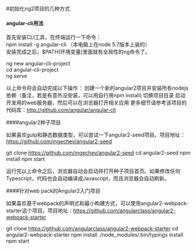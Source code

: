 #初始化ng2项目的几种方式



#### angular-cli用法

首先安装CLI工具，在终端运行一下命令：<br/>
npm install -g angular-cli （本电脑上在node 5.7版本上装的）<br/>
安装完成之后，$PATH(环境变量)里面就有全局性的ng命令了。<br/>

ng new angular-cli-project<br/>
cd angular-cli-project<br/>
ng serve<br/>

以上命令将会自动完成以下操作：
创建一个新的angular2项目并安装所有nodejs依赖（备注，若是有意外没安装，可以用自行用npm install)
切换项目目录
启动开发用的web服务器，然后可以在浏览器打开相关应用
更多细节请参考该项目的代码库：http://github.com/angular/angular-cli

####angular2种子项目

如果喜欢gulp和静态数据类型，可以尝试一下angular2-seed项目。项目地址：https://github.com/mgechev/angular2-seed

git clone https://github.com/mgechev/angular2-seed
cd angular2-seed
npm install
npm start

运行完以上命令之后，浏览器自动会启动并打开种子项目首页。如果修改任何Typescript，代码也会自动编译成Javascript，而且浏览器会自动刷新。



####针对web pack的Angular2入门项目

如果喜欢基于webpack的声明式和最小构建方式，可以使用angular2-webpack-starter这个项目。项目地址：https://github.com/angularclass/angular2-webpack-starter

git clone https://github.com/angularclass/angular2-webpack-starter
cd angular2-webpack-starter
npm install
./node_modules/.bin/typings  install
npm start



